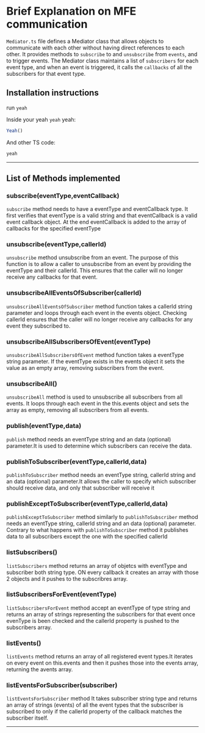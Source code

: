 # Brief Explanation on MFE communication

`Mediator.ts` file defines a Mediator class that allows objects to communicate with each other without having direct references to each other. It provides methods to `subscribe` to and `unsubscribe` from `events`, and to trigger events. The Mediator class maintains a list of `subscribers` for each event type, and when an event is triggered, it calls the `callbacks` of all the subscribers for that event type.

## Installation instructions

run `yeah`

Inside your yeah `yeah` yeah:

```ts
Yeah()
```

And other TS code:

```ts
yeah
```
---

## List of Methods implemented


### subscribe(eventType,eventCallback) 

`subscribe` method needs to have a eventType and eventCallback type. It first verifies that eventType is a valid string and that eventCallback is a valid event callback object. At the end eventCallback is added to the array of callbacks for the specified eventType

### unsubscribe(eventType,callerId) 

`unsubscribe` method unsubscribe from an event.
  The purpose of this function is to allow a caller to unsubscribe
  from an event by providing the eventType and their callerId. 
  This ensures that the caller will no longer receive any callbacks for that event.

  ### unsubscribeAllEventsOfSubscriber(callerId) 

`unsubscribeAllEventsOfSubscriber` method function takes a callerId string parameter and loops through each event in the events object. Checking callerId ensures that the caller will no longer receive any callbacks for any event they subscribed to.

  ### unsubscribeAllSubscribersOfEvent(eventType) 

`unsubscribeAllSubscribersOfEvent` method function takes a eventType string parameter. If the eventType exists in the events object it sets the value as an empty array, removing subscribers from the event.

  ### unsubscribeAll() 

`unsubscribeAll` method is used to unsubscribe all subscribers from all events. It loops through each event in the this.events object and sets the array as empty, removing all subscribers from all events.

  ### publish(eventType,data) 

`publish` method needs an eventType string and an data (optional) parameter.It is used to determine which subscribers can receive the data.

  ### publishToSubscriber(eventType,callerId,data) 

`publishToSubscriber` method needs an eventType string, callerId string and an data (optional) parameter.It allows the caller to specify which subscriber should receive data, and only that subscriber will receive it

  ### publishExceptToSubscriber(eventType,callerId,data) 

`publishExceptToSubscriber` method similarly to `publishToSubscriber` method needs an eventType string, callerId string and an data (optional) parameter. Contrary to what happens with `publishToSubscriber` method it publishes data to all subscribers except the one with the specified callerId

  ### listSubscribers() 

`listSubscribers` method returns an array of objetcs with eventType and subscriber both string type. ON every callback it creates an array with those 2 objects and it pushes to the subscribres array.

  ### listSubscribersForEvent(eventType) 

`listSubscribersForEvent` method accept an eventType of type string and returns an array of strings representing the subscribers for that event once evenType is been checked and the callerId property is pushed to the subscribers array. 

  ### listEvents() 

`listEvents` method returns an array of all registered event types.It iterates on every event on this.events and then it pushes those into the events array, returning
the avents array.

  ### listEventsForSubscriber(subscriber) 

`listEventsForSubscriber` method It takes subscriber string type and 
  returns an array of strings (events) of all the event types that the subscriber is subscribed to only if the callerId property of the callback matches the subscriber itself.

---


